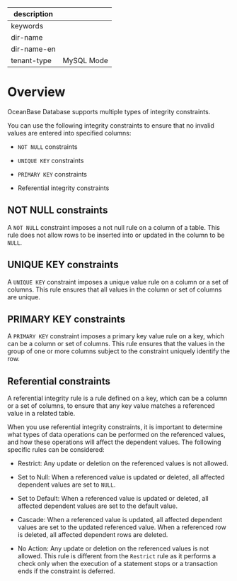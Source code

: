 |description||
|---|---|
|keywords||
|dir-name||
|dir-name-en||
|tenant-type|MySQL Mode|

# Overview

OceanBase Database supports multiple types of integrity constraints.

You can use the following integrity constraints to ensure that no invalid values are entered into specified columns:

* `NOT NULL` constraints

* `UNIQUE KEY` constraints

* `PRIMARY KEY` constraints

* Referential integrity constraints

## NOT NULL constraints

A `NOT NULL` constraint imposes a not null rule on a column of a table. This rule does not allow rows to be inserted into or updated in the column to be `NULL`.

## UNIQUE KEY constraints

A `UNIQUE KEY` constraint imposes a unique value rule on a column or a set of columns. This rule ensures that all values in the column or set of columns are unique.

## PRIMARY KEY constraints

A `PRIMARY KEY` constraint imposes a primary key value rule on a key, which can be a column or set of columns. This rule ensures that the values in the group of one or more columns subject to the constraint uniquely identify the row.

## Referential constraints

A referential integrity rule is a rule defined on a key, which can be a column or a set of columns, to ensure that any key value matches a referenced value in a related table.

When you use referential integrity constraints, it is important to determine what types of data operations can be performed on the referenced values, and how these operations will affect the dependent values. The following specific rules can be considered:

* Restrict: Any update or deletion on the referenced values is not allowed.

* Set to Null: When a referenced value is updated or deleted, all affected dependent values are set to `NULL`.

* Set to Default: When a referenced value is updated or deleted, all affected dependent values are set to the default value.

* Cascade: When a referenced value is updated, all affected dependent values are set to the updated referenced value. When a referenced row is deleted, all affected dependent rows are deleted.

* No Action: Any update or deletion on the referenced values is not allowed. This rule is different from the `Restrict` rule as it performs a check only when the execution of a statement stops or a transaction ends if the constraint is deferred.





